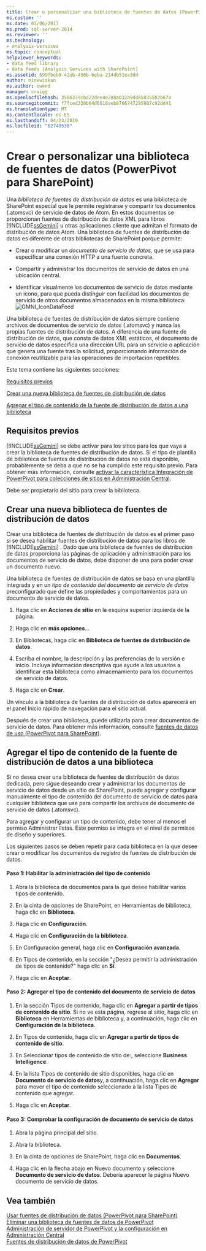 ```yaml
---
title: Crear o personalizar una biblioteca de fuentes de datos (PowerPivot para SharePoint) | Microsoft Docs
ms.custom: ''
ms.date: 03/06/2017
ms.prod: sql-server-2014
ms.reviewer: ''
ms.technology:
- analysis-services
ms.topic: conceptual
helpviewer_keywords:
- data feed library
- data feeds [Analysis Services with SharePoint]
ms.assetid: 699fbeb9-42ab-436b-beba-214db51ea3dd
author: minewiskan
ms.author: owend
manager: craigg
ms.openlocfilehash: 3586379cbd22dee4e288a032a9dd850355b2b674
ms.sourcegitcommit: f7fced330b64d6616aeb8766747295807c92dd41
ms.translationtype: MT
ms.contentlocale: es-ES
ms.lasthandoff: 04/23/2019
ms.locfileid: "62749538"
---
```

# <a name="create-or-customize-a-data-feed-library-powerpivot-for-sharepoint"></a>Crear o personalizar una biblioteca de fuentes de datos (PowerPivot para SharePoint)
  Una *biblioteca de fuentes de distribución de datos* es una biblioteca de SharePoint especial que le permite registrarse y compartir los documentos (.atomsvc) de servicio de datos de Atom. En estos documentos se proporcionan fuentes de distribución de datos XML para libros [!INCLUDE[ssGemini](../../includes/ssgemini-md.md)] u otras aplicaciones cliente que admitan el formato de distribución de datos Atom. Una biblioteca de fuentes de distribución de datos es diferente de otras bibliotecas de SharePoint porque permite:  
  
-   Crear o modificar un *documento de servicio de datos*, que se usa para especificar una conexión HTTP a una fuente concreta.  
  
-   Compartir y administrar los documentos de servicio de datos en una ubicación central.  
  
-   Identificar visualmente los documentos de servicio de datos mediante un icono, para que pueda distinguir con facilidad los documentos de servicio de otros documentos almacenados en la misma biblioteca: ![GMNI_IconDataFeed](../media/gmni-icondatafeed.gif "GMNI_IconDataFeed")  
  
 Una biblioteca de fuentes de distribución de datos siempre contiene archivos de documentos de servicio de datos (.atomsvc) y nunca las propias fuentes de distribución de datos. A diferencia de una fuente de distribución de datos, que consta de datos XML estáticos, el documento de servicio de datos especifica una dirección URL para un servicio o aplicación que genera una fuente tras la solicitud, proporcionando información de conexión reutilizable para las operaciones de importación repetibles.  
  
 Este tema contiene las siguientes secciones:  
  
 [Requisitos previos](#prereq)  
  
 [Crear una nueva biblioteca de fuentes de distribución de datos](#createlib)  
  
 [Agregar el tipo de contenido de la fuente de distribución de datos a una biblioteca](#addtolib)  
  
##  <a name="prereq"></a> Requisitos previos  
 [!INCLUDE[ssGemini](../../includes/ssgemini-md.md)] se debe activar para los sitios para los que vaya a crear la biblioteca de fuentes de distribución de datos. Si el tipo de plantilla de biblioteca de fuentes de distribución de datos no está disponible, probablemente se deba a que no se ha cumplido este requisito previo. Para obtener más información, consulte [activar la característica Integración de PowerPivot para colecciones de sitios en Administración Central](activate-power-pivot-integration-for-site-collections-in-ca.md).  
  
 Debe ser propietario del sitio para crear la biblioteca.  
  
##  <a name="createlib"></a> Crear una nueva biblioteca de fuentes de distribución de datos  
 Crear una biblioteca de fuentes de distribución de datos es el primer paso si se desea habilitar fuentes de distribución de datos para los libros de [!INCLUDE[ssGemini](../../includes/ssgemini-md.md)] . Dado que una biblioteca de fuentes de distribución de datos proporciona las páginas de aplicación y administración para los documentos de servicio de datos, debe disponer de una para poder crear un documento nuevo.  
  
 Una biblioteca de fuentes de distribución de datos se basa en una plantilla integrada y en un *tipo de contenido del documento de servicio de datos* preconfigurado que define las propiedades y comportamientos para un documento de servicio de datos.  
  
1.  Haga clic en **Acciones de sitio** en la esquina superior izquierda de la página.  
  
2.  Haga clic en **más opciones**...  
  
3.  En Bibliotecas, haga clic en **Biblioteca de fuentes de distribución de datos**.  
  
4.  Escriba el nombre, la descripción y las preferencias de la versión e inicio. Incluya información descriptiva que ayude a los usuarios a identificar esta biblioteca como almacenamiento para los documentos de servicio de datos.  
  
5.  Haga clic en **Crear**.  
  
 Un vínculo a la biblioteca de fuentes de distribución de datos aparecerá en el panel Inicio rápido de navegación para el sitio actual.  
  
 Después de crear una biblioteca, puede utilizarla para crear documentos de servicio de datos. Para obtener más información, consulte [fuentes de datos de uso &#40;PowerPivot para SharePoint&#41;](use-data-feeds-power-pivot-for-sharepoint.md).  
  
##  <a name="addtolib"></a> Agregar el tipo de contenido de la fuente de distribución de datos a una biblioteca  
 Si no desea crear una biblioteca de fuentes de distribución de datos dedicada, pero sigue deseando crear y administrar los documentos de servicio de datos desde un sitio de SharePoint, puede agregar y configurar manualmente el tipo de contenido del documento de servicio de datos para cualquier biblioteca que use para compartir los archivos de documento de servicio de datos (.atomsvc).  
  
 Para agregar y configurar un tipo de contenido, debe tener al menos el permiso Administrar listas. Este permiso se integra en el nivel de permisos de diseño y superiores.  
  
 Los siguientes pasos se deben repetir para cada biblioteca en la que desee crear o modificar los documentos de registro de fuentes de distribución de datos.  
  
#### <a name="step-1-enable-content-type-management"></a>Paso 1: Habilitar la administración del tipo de contenido  
  
1.  Abra la biblioteca de documentos para la que desee habilitar varios tipos de contenido.  
  
2.  En la cinta de opciones de SharePoint, en Herramientas de biblioteca, haga clic en **Biblioteca**.  
  
3.  Haga clic en **Configuración**.  
  
4.  Haga clic en **Configuración de la biblioteca**.  
  
5.  En Configuración general, haga clic en **Configuración avanzada**.  
  
6.  En Tipos de contenido, en la sección "¿Desea permitir la administración de tipos de contenido?" haga clic en **Sí**.  
  
7.  Haga clic en **Aceptar**.  
  
#### <a name="step-2-add-the-data-service-document-content-type"></a>Paso 2: Agregar el tipo de contenido del documento de servicio de datos  
  
1.  En la sección Tipos de contenido, haga clic en **Agregar a partir de tipos de contenido de sitio**. Si no ve esta página, regrese al sitio, haga clic en **Biblioteca** en Herramientas de biblioteca y, a continuación, haga clic en **Configuración de la biblioteca**.  
  
2.  En Tipos de contenido, haga clic en **Agregar a partir de tipos de contenido de sitio**.  
  
3.  En Seleccionar tipos de contenido de sitio de:, seleccione **Business Intelligence**.  
  
4.  En la lista Tipos de contenido de sitio disponibles, haga clic en **Documento de servicio de datos**y, a continuación, haga clic en **Agregar** para mover el tipo de contenido seleccionado a la lista Tipos de contenido que agregar.  
  
5.  Haga clic en **Aceptar**.  
  
#### <a name="step-3-verify-data-service-document-configuration"></a>Paso 3: Comprobar la configuración de documento de servicio de datos  
  
1.  Abra la página principal del sitio.  
  
2.  Abra la biblioteca.  
  
3.  En la cinta de opciones de SharePoint, haga clic en **Documentos**.  
  
4.  Haga clic en la flecha abajo en Nuevo documento y seleccione **Documento de servicio de datos**. Debería aparecer la página Nuevo documento de servicio de datos.  
  
## <a name="see-also"></a>Vea también  
 [Usar fuentes de distribución de datos &#40;PowerPivot para SharePoint&#41;](use-data-feeds-power-pivot-for-sharepoint.md)   
 [Eliminar una biblioteca de fuentes de datos de PowerPivot](delete-a-power-pivot-data-feed-library.md)   
 [Administración de servidor de PowerPivot y la configuración en Administración Central](power-pivot-server-administration-and-configuration-in-central-administration.md)   
 [Fuentes de distribución de datos de PowerPivot](power-pivot-data-feeds.md)  
  
  
